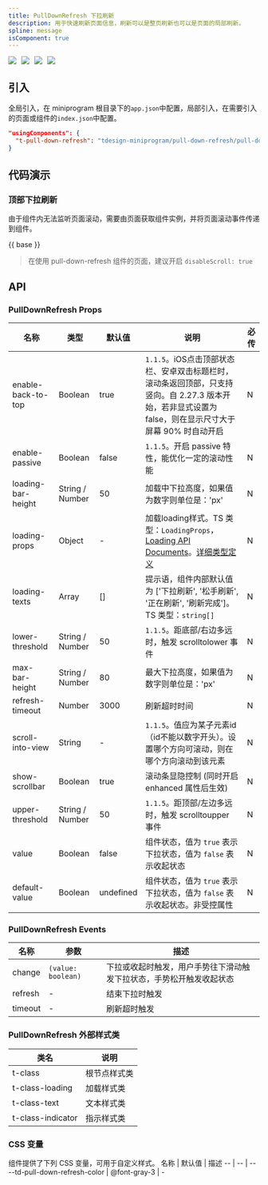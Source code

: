 ```yaml
---
title: PullDownRefresh 下拉刷新
description: 用于快速刷新页面信息，刷新可以是整页刷新也可以是页面的局部刷新。
spline: message
isComponent: true
---
```


<span class="coverages-badge" style="margin-right: 10px"><img src="https://img.shields.io/badge/coverages%3A%20lines-96%25-blue" /></span><span class="coverages-badge" style="margin-right: 10px"><img src="https://img.shields.io/badge/coverages%3A%20functions-81%25-blue" /></span><span class="coverages-badge" style="margin-right: 10px"><img src="https://img.shields.io/badge/coverages%3A%20statements-94%25-blue" /></span><span class="coverages-badge" style="margin-right: 10px"><img src="https://img.shields.io/badge/coverages%3A%20branches-81%25-blue" /></span>
## 引入

全局引入，在 miniprogram 根目录下的`app.json`中配置，局部引入，在需要引入的页面或组件的`index.json`中配置。

```json
"usingComponents": {
  "t-pull-down-refresh": "tdesign-miniprogram/pull-down-refresh/pull-down-refresh"
}
```

## 代码演示

### 顶部下拉刷新

由于组件内无法监听页面滚动，需要由页面获取组件实例，并将页面滚动事件传递到组件。

{{ base }}



> 在使用 pull-down-refresh 组件的页面，建议开启 `disableScroll: true`

## API
### PullDownRefresh Props

名称 | 类型 | 默认值 | 说明 | 必传
-- | -- | -- | -- | --
enable-back-to-top | Boolean | true | `1.1.5`。iOS点击顶部状态栏、安卓双击标题栏时，滚动条返回顶部，只支持竖向。自 2.27.3 版本开始，若非显式设置为 false，则在显示尺寸大于屏幕 90% 时自动开启 | N
enable-passive | Boolean | false | `1.1.5`。开启 passive 特性，能优化一定的滚动性能 | N
loading-bar-height | String / Number | 50 | 加载中下拉高度，如果值为数字则单位是：'px' | N
loading-props | Object | - | 加载loading样式。TS 类型：`LoadingProps`，[Loading API Documents](./loading?tab=api)。[详细类型定义](https://github.com/Tencent/tdesign-miniprogram/tree/develop/src/pull-down-refresh/type.ts) | N
loading-texts | Array | [] | 提示语，组件内部默认值为 ['下拉刷新', '松手刷新', '正在刷新', '刷新完成']。TS 类型：`string[]` | N
lower-threshold | String / Number | 50 | `1.1.5`。距底部/右边多远时，触发 scrolltolower 事件 | N
max-bar-height | String / Number | 80 | 最大下拉高度，如果值为数字则单位是：'px' | N
refresh-timeout | Number | 3000 | 刷新超时时间 | N
scroll-into-view | String | - | `1.1.5`。值应为某子元素id（id不能以数字开头）。设置哪个方向可滚动，则在哪个方向滚动到该元素 | N
show-scrollbar | Boolean | true | 滚动条显隐控制 (同时开启 enhanced 属性后生效) | N
upper-threshold | String / Number | 50 | `1.1.5`。距顶部/左边多远时，触发 scrolltoupper 事件 | N
value | Boolean | false | 组件状态，值为 `true` 表示下拉状态，值为 `false` 表示收起状态 | N
default-value | Boolean | undefined | 组件状态，值为 `true` 表示下拉状态，值为 `false` 表示收起状态。非受控属性 | N

### PullDownRefresh Events

名称 | 参数 | 描述
-- | -- | --
change | `(value: boolean)` | 下拉或收起时触发，用户手势往下滑动触发下拉状态，手势松开触发收起状态
refresh | \- | 结束下拉时触发
timeout | \- | 刷新超时触发

### PullDownRefresh 外部样式类
类名 | 说明
-- | -- 
t-class | 根节点样式类
t-class-loading | 加载样式类
t-class-text | 文本样式类
t-class-indicator | 指示样式类

### CSS 变量
组件提供了下列 CSS 变量，可用于自定义样式。
名称 | 默认值 | 描述 
-- | -- | --
--td-pull-down-refresh-color | @font-gray-3 | - 
